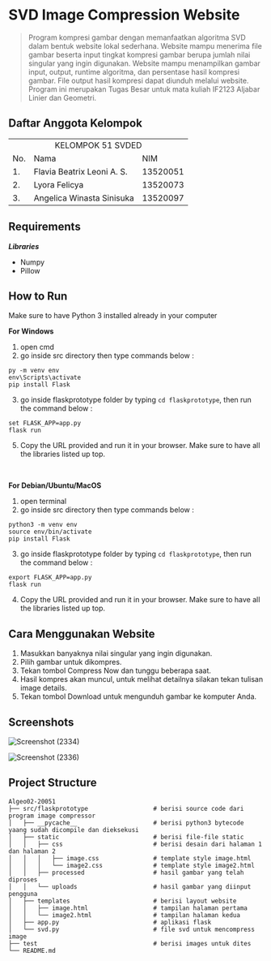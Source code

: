 # SVD Image Compression Website
> Program kompresi gambar dengan memanfaatkan algoritma SVD dalam bentuk website lokal sederhana. Website mampu menerima file gambar beserta input tingkat kompresi gambar berupa jumlah nilai singular yang ingin digunakan. Website mampu menampilkan gambar input, output, runtime algoritma, dan persentase hasil kompresi gambar. File output hasil kompresi dapat diunduh melalui website. Program ini merupakan Tugas Besar untuk mata kuliah IF2123 Aljabar Linier dan Geometri.

## Daftar Anggota Kelompok
<table>
<tr><td colspan = 3 align = "center">KELOMPOK 51 SVDED</td></tr>
<tr><td>No.</td><td>Nama</td><td>NIM</td></tr>
<tr><td>1.</td><td>Flavia Beatrix Leoni A. S.</td><td>13520051</td></tr>
<tr><td>2.</td><td>Lyora Felicya</td><td>13520073</td></tr>
<tr><td>3.</td><td>Angelica Winasta Sinisuka</td><td>13520097</td></tr>
</table>

## Requirements
***Libraries***<br />
* Numpy<br />
* Pillow<br />

## How to Run
Make sure to have Python 3 installed already in your computer<br />

**For Windows**<br />
1. open cmd<br />
2. go inside src directory then type commands below :<br />
```
py -m venv env
env\Scripts\activate
pip install Flask
```
3. go inside flaskprototype folder by typing ```cd flaskprototype```, then run the command below :
```
set FLASK_APP=app.py
flask run
```
5. Copy the URL provided and run it in your browser. Make sure to have all the libraries listed up top.<br />
<br />

**For Debian/Ubuntu/MacOS**<br />
1. open terminal<br />
2. go inside src directory then type commands below :<br />
```
python3 -m venv env
source env/bin/activate
pip install Flask
```
3. go inside flaskprototype folder by typing ```cd flaskprototype```, then run the command below :
```
export FLASK_APP=app.py
flask run
```
4. Copy the URL provided and run it in your browser. Make sure to have all the libraries listed up top.<br />

## Cara Menggunakan Website
1. Masukkan banyaknya nilai singular yang ingin digunakan.
2. Pilih gambar untuk dikompres.
3. Tekan tombol Compress Now dan tunggu beberapa saat.
4. Hasil kompres akan muncul, untuk melihat detailnya silakan tekan tulisan image details.
5. Tekan tombol Download untuk mengunduh gambar ke komputer Anda.

## Screenshots
![Screenshot (2334)](https://user-images.githubusercontent.com/82488797/141688279-98ab95e7-d2ea-4ef2-9557-91cd3ea8dada.png)

![Screenshot (2336)](https://user-images.githubusercontent.com/82488797/141688721-5623a161-e87c-4136-a84f-d7808b3e603a.png)

## Project Structure
```
Algeo02-20051   
├── src/flaskprototype                  # berisi source code dari program image compressor
│   ├── __pycache__                     # berisi python3 bytecode yaang sudah dicompile dan dieksekusi
│   ├── static                          # berisi file-file static
│   │   ├── css                         # berisi desain dari halaman 1 dan halaman 2
│   │   │   ├── image.css               # template style image.html
│   │   │   └── image2.css              # template style image2.html
│   │   ├── processed                   # hasil gambar yang telah diproses
│   │   └── uploads                     # hasil gambar yang diinput pengguna
│   ├── templates                       # berisi layout website
│   │   ├── image.html                  # tampilan halaman pertama
│   │   └── image2.html                 # tampilan halaman kedua
│   ├── app.py                          # aplikasi flask
│   └── svd.py                          # file svd untuk mencompress image
├── test                                # berisi images untuk dites
└── README.md
```